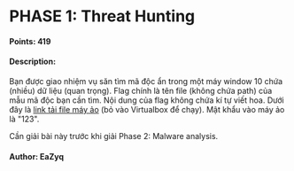 # PHASE 1: Threat Hunting

#### Points: 419

#### Description: 

Bạn được giao nhiệm vụ săn tìm mã độc ẩn trong một máy window 10 chứa (nhiều) dữ liệu (quan trọng). Flag chính là tên file (không chứa path) của mẫu mã độc bạn cần tìm. Nội dung của flag không chứa kí tự viết hoa. Dưới đây là [link tải file máy ảo](https://drive.google.com/file/d/16ntnmYhpmU67uPMcxB_p2OcRRPCqjSUC/view?usp=sharing) (bỏ vào Virtualbox để chạy). Mật khẩu vào máy ảo là "123".

Cần giải bài này trước khi giải Phase 2: Malware analysis. 

#### Author: EaZyq

